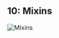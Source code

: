 ## 10: Mixins
![Mixins](https://github.com/DANNYLOOL/U2-T11-_Complemento_Flutter/assets/118220814/c547d4aa-1087-40fb-aae1-59bb41192c61)
